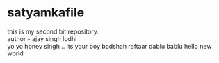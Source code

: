# satyamkafile
this is my second bit repository.
<br>
author - ajay singh lodhi
<br>
yo yo honey singh ..
its your boy badshah
raftaar
dablu  bablu
hello new world
